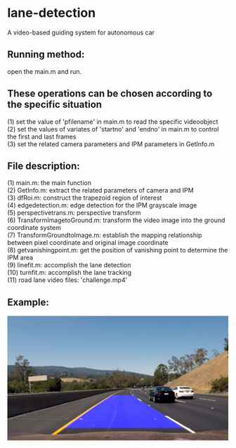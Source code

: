 # lane-detection
A video-based guiding system for autonomous car

## Running method: 
open the main.m and run.

## These operations can be chosen according to the specific situation  
(1) set the value of 'pfilename' in main.m to read the specific videoobject  
(2) set the values of variates of 'startno' and 'endno' in main.m to control the first and last frames  
(3) set the related camera parameters and IPM parameters in GetInfo.m  

## File description:
(1) main.m: the main function  
(2) GetInfo.m: extract the related parameters of camera and IPM  
(3) dfRoi.m: construct the trapezoid region of interest  
(4) edgedetection.m: edge detection for the IPM grayscale image  
(5) perspectivetrans.m: perspective transform  
(6) TransformImagetoGround.m: transform the video image into the ground coordinate system  
(7) TransformGroundtoImage.m: establish the mapping relationship between pixel coordinate and original image coordinate  
(8) getvanishingpoint.m: get the position of vanishing point to determine the IPM area  
(9) linefit.m: accomplish the lane detection  
(10) turnfit.m: accomplish the lane tracking  
(11) road lane video files: 'challenge.mp4'  

## Example:  
![the result](https://github.com/sagechen/lane-detection/blob/master/lane%20detection.png)
